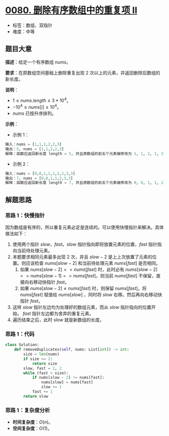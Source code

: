 # [0080. 删除有序数组中的重复项 II](https://leetcode.cn/problems/remove-duplicates-from-sorted-array-ii/)

- 标签：数组、双指针
- 难度：中等

## 题目大意

**描述**：给定一个有序数组 $nums$。

**要求**：在原数组空间基础上删除重复出现 $2$ 次以上的元素，并返回删除后数组的新长度。

**说明**：

- $1 \le nums.length \le 3 * 10^4$。
- $-10^4 \le nums[i] \le 10^4$。
- $nums$ 已按升序排列。

**示例**：

- 示例 1：

```python
输入：nums = [1,1,1,2,2,3]
输出：5, nums = [1,1,2,2,3]
解释：函数应返回新长度 length = 5, 并且原数组的前五个元素被修改为 1, 1, 2, 2, 3 。 不需要考虑数组中超出新长度后面的元素。
```

- 示例 2：

```python
输入：nums = [0,0,1,1,1,1,2,3,3]
输出：7, nums = [0,0,1,1,2,3,3]
解释：函数应返回新长度 length = 7, 并且原数组的前五个元素被修改为 0, 0, 1, 1, 2, 3, 3 。 不需要考虑数组中超出新长度后面的元素。
```

## 解题思路

### 思路 1：快慢指针

因为数组是有序的，所以重复元素必定是连续的。可以使用快慢指针来解决。具体做法如下：

1. 使用两个指针 $slow$，$fast$。$slow$ 指针指向即将放置元素的位置，$fast$ 指针指向当前待处理元素。
2. 本题要求相同元素最多出现 $2$ 次，并且 $slow - 2$ 是上上次放置了元素的位置。则应该检查 $nums[slow - 2]$ 和当前待处理元素 $nums[fast]$ 是否相同。
   1. 如果 $nums[slow - 2] == nums[fast]$ 时，此时必有 $nums[slow - 2] == nums[slow - 1] == nums[fast]$，则当前 $nums[fast]$ 不保留，直接向右移动快指针 $fast$。
   2. 如果 $nums[slow - 2] \ne nums[fast]$ 时，则保留 $nums[fast]$。将 $nums[fast]$ 赋值给 $nums[slow]$ ，同时将 $slow$ 右移。然后再向右移动快指针 $fast$。
3. 这样 $slow$ 指针左边均为处理好的数组元素，而从 $slow$ 指针指向的位置开始， $fast$ 指针左边都为舍弃的重复元素。
4. 遍历结束之后，此时 $slow$ 就是新数组的长度。

### 思路 1：代码

```python
class Solution:
    def removeDuplicates(self, nums: List[int]) -> int:
        size = len(nums)
        if size <= 2:
            return size
        slow, fast = 2, 2
        while (fast < size):
            if nums[slow - 2] != nums[fast]:
                nums[slow] = nums[fast]
                slow += 1
            fast += 1
        return slow
```

### 思路 1：复杂度分析

- **时间复杂度**：$O(n)$。
- **空间复杂度**：$O(1)$。